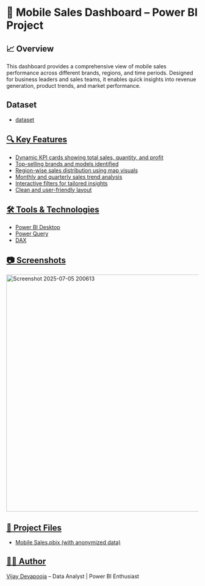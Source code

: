 # 📱 Mobile Sales Dashboard – Power BI Project

## 📈 Overview
This dashboard provides a comprehensive view of mobile sales performance across different brands, regions, and time periods. Designed for business leaders and sales teams, it enables quick insights into revenue generation, product trends, and market performance.

## Dataset
- <a href= "https://github.com/devapoojavijay/Mobile_Sales_Dashboard/blob/main/Day%20-%2030%20-%20Mobile%20Sales%20Data.xlsx">dataset

## 🔍 Key Features
- Dynamic KPI cards showing total sales, quantity, and profit
- Top-selling brands and models identified
- Region-wise sales distribution using map visuals
- Monthly and quarterly sales trend analysis
- Interactive filters for tailored insights
- Clean and user-friendly layout

## 🛠 Tools & Technologies
- Power BI Desktop
- Power Query
- DAX

## 📷 Screenshots

<img width="622" alt="Screenshot 2025-07-05 200613" src="https://github.com/user-attachments/assets/a08637a4-f1c2-4fba-a8c7-aa06a36df9f1" />





## 📁 Project Files
- Mobile Sales.pbix (with anonymized data)

## 👨‍💻 Author
[Vijay Devapooja](https://github.com/yourusername) – Data Analyst | Power BI Enthusiast
